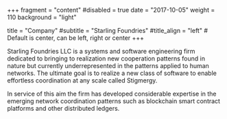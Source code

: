 +++
fragment = "content"
#disabled = true
date = "2017-10-05"
weight = 110
background = "light"

title = "Company"
#subtitle = "Starling Foundries"
#title_align = "left" # Default is center, can be left, right or center
+++

Starling Foundries LLC is a systems and software engineering firm dedicated to bringing to realization new cooperation patterns found in nature but currently underrepresented in the patterns applied to human networks. The ultimate goal is to realize a new class of software to enable effortless coordination at any scale called Stigmergy.

In service of this aim the firm has developed considerable expertise in the emerging network coordination patterns such as blockchain smart contract platforms and other distributed ledgers.
